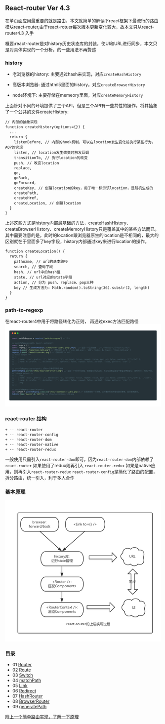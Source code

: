 ## React-router Ver 4.3
在单页面应用最重要的就是路由，本文就简单的解读下react框架下最流行的路由模块react-router,由于react-rotuer每次版本更新变化较大，故本文只从react-router4.3 入手

概要:react-router是对history历史状态库的封装，使UI和URL进行同步，本文只是对具体实现的一个分析，的一些用法不再赘述

### history
- 老浏览器的history: 主要通过hash来实现，对应`createHashHistory`

- 高版本浏览器: 通过html5里面的history，对应`createBrowserHistory`

- node环境下: 主要存储在memeory里面，对应`createMemoryHistory`

上面针对不同的环境提供了三个API，但是三个API有一些共性的操作，将其抽象了一个公共的文件createHistory:
```
// 内部的抽象实现
function createHistory(options={}) {
  ...
  return {
    listenBefore, // 内部的hook机制，可以在location发生变化前执行某些行为，AOP的实现
    listen, // location发生改变时触发回调
    transitionTo, // 执行location的改变
    push, // 改变location
    replace,
    go,
    goBack,
    goForward,
    createKey, // 创建location的key，用于唯一标示该location，是随机生成的
    createPath,
    createHref,
    createLocation, // 创建location
  }
}
```

上述这些方式是history内部最基础的方法，createHashHistory、createBrowserHistory、createMemoryHistory只是覆盖其中的某些方法而已。其中需要注意的是，此时的location跟浏览器原生的location是不相同的，最大的区别就在于里面多了key字段，history内部通过key来进行location的操作。

```
function createLocation() {
  return {
    pathname, // url的基本路径
    search, // 查询字段
    hash, // url中的hash值
    state, // url对应的state字段
    action, // 分为 push、replace、pop三种
    key // 生成方法为: Math.random().toString(36).substr(2, length)
  }
}
```

### path-to-regexp
在react-router4中用于将路径转化为正则， 再通过exec方法匹配路径
![path-to-regexp](./assets/path-to-regexp.png)

### react-router 结构
```
+ -- react-router
+ -- react-router-config 
+ -- react-router-dom
+ -- react-router-native 
+ -- react-router-redux
```
一般使用只需引入`react-router-dom`即可，因为`react-router-dom`内部依赖了`react-router`
如果使用了redux则再引入 `react-router-redux`
如果是native应用，则再引入`react-router-redux`
`react-router-config`是简化了路由的配置，拆分路由，统一引入，利于多人合作

### 基本原理
![path-to-regexp](./assets/source.png)
### 目录
 - 01 [Router](./chapters/Router.js)
 - 02 [Route](./chapters/Route.js)
 - 03 [Switch](./chapters/Switch.js)
 - 04 [matchPath](./chapters/matchPath.js)
 - 05 [Link](./chapters/Link.js)
 - 06 [Redirect](./chapters/Redirect.js)
 - 07 [HashRouter](./chapters/HashRouter.js)
 - 08 [BrowserRouter](./chapters/BrowserRouter.js)
 - 09 [generatePath](./chapters/generatePath.js)

 [附上一个简单路由实现，了解一下原理](./hashRouter.html)


